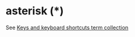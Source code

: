 # asterisk (\*)

See [Keys and keyboard shortcuts term collection](/a-to-z/term-collections/keys-keyboard-shortcuts.md)

